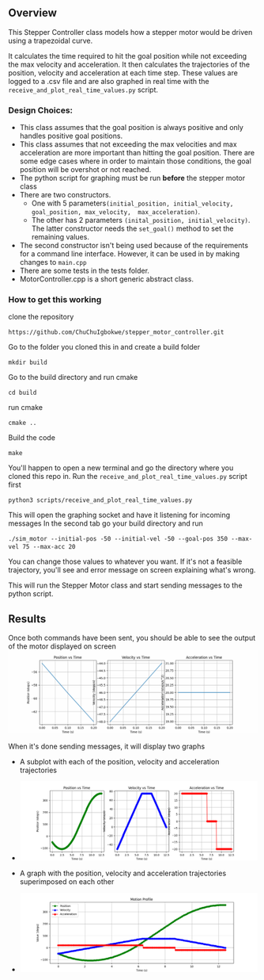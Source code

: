 ## Overview
This Stepper Controller class models how a stepper motor would be driven using a trapezoidal curve.

It calculates the time required to hit the goal position while not exceeding the max velocity and 
acceleration. It then calculates the trajectories of the position, velocity and acceleration at each time step. 
These values are logged to a .csv file and are also graphed in real time with the `receive_and_plot_real_time_values.py` script.

### Design Choices:
* This class assumes that the goal position is always positive and only handles positive goal positions.
* This class assumes that not exceeding the max velocities and max acceleration are more important than hitting the 
goal position. There are some edge cases where in order to maintain those conditions, the goal position will be 
overshot or not reached.
* The python script for graphing must be run **before** the stepper motor class
* There are two constructors. 
  * One with 5 parameters`(initial_position, initial_velocity, goal_position, max_velocity, 
  max_acceleration)`. 
  * The other has 2 parameters `(inital_position, initial_velocity)`. The latter constructor needs the 
  `set_goal()` method to set the remaining values. 
* The second constructor isn't being used because of the requirements 
  for a command line interface. However, it can be used in by making changes to `main.cpp`
* There are some tests in the tests folder.
* MotorController.cpp is a short generic abstract class.

  
### How to get this working

clone the repository
```commandline
https://github.com/ChuChuIgbokwe/stepper_motor_controller.git
```
Go to the folder you cloned this in and create a build folder
```commandline
mkdir build
```
Go to the build directory and run cmake
```commandline
cd build
```
run cmake
```commandline
cmake ..
```
Build the code
```commandline
make
```
You'll happen to open a new terminal and go the directory where you cloned this repo in.
Run the `receive_and_plot_real_time_values.py` script first
```commandline
python3 scripts/receive_and_plot_real_time_values.py
```
This will open the graphing socket and have it listening for incoming messages
In the second tab go your build directory and run
```commandline
./sim_motor --initial-pos -50 --initial-vel -50 --goal-pos 350 --max-vel 75 --max-acc 20
```
You can change those values to whatever you want. If it's not a feasible trajectory, you'll see and error message on 
screen explaining what's wrong.

This will run the Stepper Motor class and start sending messages to the python script.

## Results
Once both commands have been sent, you should be able to see the output of the motor displayed on screen
![Alt text](images/trajectories.gif "real_time_graph")

When it's done sending messages, it will display two graphs
* A subplot with each of the position, velocity and acceleration trajectories
* ![Alt text](images/trajectories_subplot.png "subplot")

* A graph with the position, velocity and acceleration trajectories superimposed on each other
* ![Alt text](images/trajectories_superimposed.png "superimposed")

